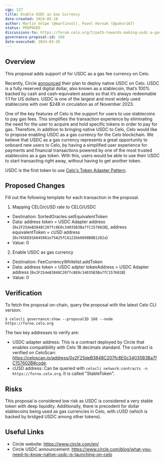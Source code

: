 ```yaml
---
cgp: 127
title: Enable USDC as Gas Currency
date-created: 2024-05-18
author: Martín Volpe (@martinvol), Pavel Hornak (@pahor167)
status: PROPOSED
discussions-to: https://forum.celo.org/t/path-towards-making-usdc-a-gas-currency/7385/2
governance-proposal-id: 168
date-executed: 2024-03-26
---
```

 
## Overview
 
This proposal adds support of for USDC as a gas fee currency on Celo.

Recently, Circle [announced](https://www.circle.com/blog/what-you-need-to-know-native-usdc-is-launching-on-celo) their plan to deploy native USDC on Celo. USDC is a fully reserved digital dollar, also known as a stablecoin, that’s 100% backed by cash and cash-equivalent assets so that it’s always redeemable 1:1 for US dollars. USDC is one of the largest and most widely used stablecoins with over $24B in circulation as of November 2023.

One of the key features of Celo is the support for users to use stablecoins to pay gas fees. This simplifies the transaction experience by eliminating the need for the user to acquire and hold specific tokens in order to pay for gas. Therefore, in addition to bringing native USDC to Celo, Celo would like to propose enabling USDC as a gas currency for the Celo blockchain. We believe that USDC as a gas currency represents a great opportunity to onboard new users to Celo, by having a simplified user experience for payments and financial transactions powered by one of the most trusted stablecoins as a gas token. With this, users would be able to use their USDC to start transacting right away, without having to get another token.

USDC is the first token to use [Celo's Token Adapter Pattern](https://docs.celo.org/protocol/transaction/erc20-transaction-fees#tokens-with-adapters).

## Proposed Changes
 
Fill out the following template for each transaction in the proposal.
 
1. Mapping CELO/cUSD rate to CELO/USDC
  - Destination: SortedOracles.setEquivalentToken
  - Data: address token = USDC Adapter address (`0x2F25deB3848C207fc8E0c34035B3Ba7fC157602B`), address equivalentToken = cUSD address (`0x765DE816845861e75A25fCA122bb6898B8B1282a`)
  - Value: 0
2. Enable USDC as gas currency
  - Destination: FeeCurrencyWhitelist.addToken
  - Data: address token = USDC adpter tokenAddress = USDC Adapter address (`0x2F25deB3848C207fc8E0c34035B3Ba7fC157602B`)
  - Value: 0
 
## Verification

To fetch the proposal on-chain, query the proposal with the latest Celo CLI version:
 
`$ celocli governance:show --proposalID 168 --node https://forno.celo.org`

The two key addresses to verify are:
* USDC adapter address: This is a contract deployed by Circle that enables compatibility with Celo 18 decimals standard. The contract is verified on CeloScan: https://celoscan.io/address/0x2F25deB3848C207fc8E0c34035B3Ba7fC157602B#code.
* cUSD address: Can be queried with `celocli network:contracts -n https://forno.celo.org`. It is called "StableToken".
 
## Risks
 
This proposal is considered low risk as USDC is considered a very stable token with deep liquidity. Additionally, there is precedent for dollar stablecoins being used as gas currencies in Celo, with cUSD (which is backed by bridged USDC among other tokens). 
 
## Useful Links
 
* Circle website: https://www.circle.com/en/
* Circle USDC announcement: https://www.circle.com/blog/what-you-need-to-know-native-usdc-is-launching-on-celo
